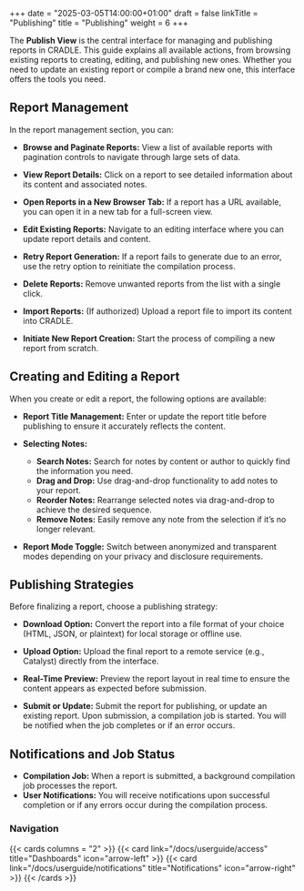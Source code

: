 +++
date = "2025-03-05T14:00:00+01:00"
draft = false
linkTitle = "Publishing"
title = "Publishing"
weight = 6
+++

The **Publish View** is the central interface for managing and publishing
reports in CRADLE. This guide explains all available actions, from browsing
existing reports to creating, editing, and publishing new ones. Whether you
need to update an existing report or compile a brand new one, this interface
offers the tools you need.

## Report Management

In the report management section, you can:

- **Browse and Paginate Reports:**
  View a list of available reports with pagination controls to navigate through large sets of data.

- **View Report Details:**
  Click on a report to see detailed information about its content and associated notes.

- **Open Reports in a New Browser Tab:**
  If a report has a URL available, you can open it in a new tab for a full-screen view.

- **Edit Existing Reports:**
  Navigate to an editing interface where you can update report details and content.

- **Retry Report Generation:**
  If a report fails to generate due to an error, use the retry option to reinitiate the compilation process.

- **Delete Reports:**
  Remove unwanted reports from the list with a single click.

- **Import Reports:**
  (If authorized) Upload a report file to import its content into CRADLE.

- **Initiate New Report Creation:**
  Start the process of compiling a new report from scratch.


## Creating and Editing a Report

When you create or edit a report, the following options are available:

- **Report Title Management:**
  Enter or update the report title before publishing to ensure it accurately reflects the content.

- **Selecting Notes:**
  - **Search Notes:**
    Search for notes by content or author to quickly find the information you need.
  - **Drag and Drop:**
    Use drag-and-drop functionality to add notes to your report.
  - **Reorder Notes:**
    Rearrange selected notes via drag-and-drop to achieve the desired sequence.
  - **Remove Notes:**
    Easily remove any note from the selection if it’s no longer relevant.

- **Report Mode Toggle:**
  Switch between anonymized and transparent modes depending on your privacy and disclosure requirements.


## Publishing Strategies

Before finalizing a report, choose a publishing strategy:

- **Download Option:**
  Convert the report into a file format of your choice (HTML, JSON, or plaintext) for local storage or offline use.

- **Upload Option:**
  Upload the final report to a remote service (e.g., Catalyst) directly from the interface.

- **Real-Time Preview:**
  Preview the report layout in real time to ensure the content appears as expected before submission.

- **Submit or Update:**
  Submit the report for publishing, or update an existing report. Upon submission, a compilation job is started. You will be notified when the job completes or if an error occurs.


## Notifications and Job Status

- **Compilation Job:**
  When a report is submitted, a background compilation job processes the report.
- **User Notifications:**
  You will receive notifications upon successful completion or if any errors occur during the compilation process.


### Navigation

{{< cards columns = "2" >}}
  {{< card link="/docs/userguide/access" title="Dashboards" icon="arrow-left" >}}
  {{< card link="/docs/userguide/notifications" title="Notifications" icon="arrow-right" >}}
{{< /cards >}}
